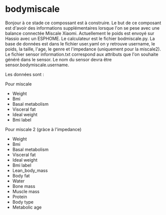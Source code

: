 # bodymiscale
 
 Bonjour à ce stade ce compossant est à construire. Le but de ce composant est d'avoir des informations supplémentaires lorsque l'on se pese avec une balance connectée Miscale Xiaomi.
 Actuellement le poids est envoyé sur Hassio avec un ESPHOME. Le calculateur est le fichier bodmiscale.py. 
 La base de données est dans le fichier user.yaml on y retrouve  username, le poids, la taille, l'age, le genre et l'impedance (uniquement pour la miscale2). 
 Le fichier sensor information.txt correspond aux attributs que l'on souhaite généré dans le sensor. Le nom du sensor devra être sensor.bodymiscale.username.

Les données sont :

Pour miscale

- Weight
- Bmi
- Basal metabolism
- Visceral fat
- Ideal weight
- Bmi label

Pour miscale 2 (gràce à l'impedance)

- Weight
- Bmi
- Basal metabolism
- Visceral fat
- Ideal weight
- Bmi label
- Lean_body_mass
- Body fat
- Water
- Bone mass
- Muscle mass
- Protein
- Body type
- Metabolic age 
 
 
